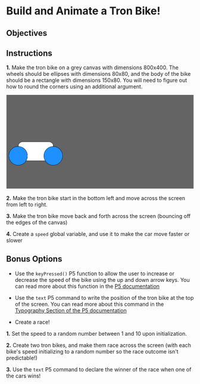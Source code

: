 # Build and Animate a Tron Bike!

## Objectives

## Instructions
**1.** Make the tron bike on a grey canvas with dimensions 800x400. The wheels should be ellipses with dimensions 80x80, and the body of the bike should be a rectangle with dimensions 150x80. You will need to figure out how to round the corners using an additional argument. 
<center><img src="tron-bike.png"></center>

**2.** Make the tron bike start in the bottom left and move across the screen from left to right. 

**3.** Make the tron bike move back and forth across the screen (bouncing off the edges of the canvas)

**4.** Create a `speed` global variable, and use it to make the car move faster or slower

## Bonus Options

* Use the `keyPressed()` P5 function to allow the user to increase or decrease the speed of the bike using the up and down arrow keys. You can read more about this function in the <a href="https://p5js.org/reference/#/p5/keyPressed">P5 documentation</a>

* Use the `text` P5 command to write the position of the tron bike at the top of the screen. You can read more about this command in the <a href="https://p5js.org/reference/">Typography Section of the P5 documentation</a>

* Create a race!
 
 **1.** Set the speed to a random number between 1 and 10 upon initialization.

  **2.** Create two tron bikes, and make them race across the screen (with each bike's speed initializing to a random number so the race outcome isn't predictable!)

  **3.** Use the `text` P5 command to declare the winner of the race when one of the cars wins!

